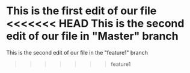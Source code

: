This is the first edit of our file
<<<<<<< HEAD
This is the second edit of our file in "Master" branch
=======
This is the second edit of our file in the "feature1" branch
>>>>>>> feature1
